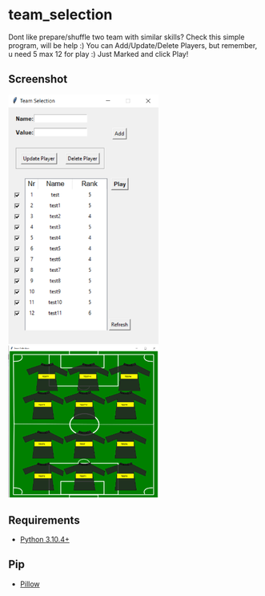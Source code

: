 # team_selection

Dont like prepare/shuffle two team with similar skills? Check this simple program, will be help :)
You can Add/Update/Delete Players, but remember, u need 5 max 12 for play :)
Just Marked and click Play!

## Screenshot
<img src="demo_gui.png" alt="screenshot" width="300"/> <img src="demo_teams.png" alt="screenshot" width="300"/>

## Requirements
* [Python 3.10.4+](https://www.python.org/downloads)

## Pip
* [Pillow](https://pillow.readthedocs.io/en/stable/#) 
